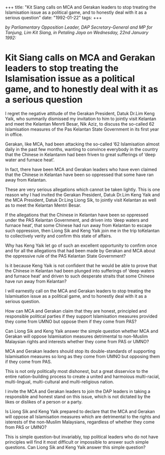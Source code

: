 +++ 
title: "Kit Siang calls on MCA and Gerakan leaders to stop treating the Islamisation issue as a political game, and to honestly deal with it as a serious question"
date: "1992-01-22"
tags:
+++

_by Parliamentary Opposition Leader, DAP Secretary-General and MP for Tanjung, Lim Kit Siang, in Petaling Jaya on Wednesday, 22nd January 1992:_

# Kit Siang calls on MCA and Gerakan leaders to stop treating the Islamisation issue as a political game, and to honestly deal with it as a serious question

I regret the negative attitude of the Gerakan President, Datuk Dr.Lim Keng Yaik, who summarily dismissed my invitation to him to jointly visit Kelantan and meet the Kelantan Menrti Besar, Nik Aziz, to discuss the so-called 62 Islamisation measures of the Pas Kelantan State Government in its first year in office.</u>

Gerakan, like MCA, had been attacking the so-called ’62 Islamisation almost daily in the past few months, wanting to convince everybody in the country that the Chinese in Kelantanm had been friven to great sufferings of ‘deep water and furnace heat’.

In fact, there have been MCA and Gerakan leaders who have even claimed that the Chinese in Kelantan have been so oppressed that some have ran away from Kelantan.

These are very serious allegations which cannot be taken lightly. This is one reason why I had invited the Gerakan President, Datuk Dr.Lim Keng Yaik and the MCA President, Datuk Dr.Ling Liong Sik, to jointly visit Kelantan as well as to meet the Kelantan Mentri Besar.

If the allegations that the Chinese in Kelantan have been so oppressed under the PAS Kelantan Government, and driven into ‘deep waters and furnace heat’, that some Chinese had run away from Kelantan to escape such oppression, then Liong Sik and Keng Yaik join me in the trip toKelantan to collectively verity and confirm this state of affairs.

Why has Keng Yaik let go of such an excellent opportunity to confirm once and for all the allegations that had been made by Gerakan and MCA about the oppressive rule of the PAS Kelantan State Government?

 Is it because Keng Yaik is not confident that he would be able to prove that the Chinese in Kelantan had been plunged into sufferings of ‘deep waters and furnace heat’ and driven to such desperate straits that some Chinese have run away from Kelantan?

I will earnestly call on the MCA and Gerakan leaders to stop treating the Islamisation issue as a political game, and to honestly deal with it as a serious question.

How can MCA and Gerakan claim that they are honest, principled and responsible political parties if they support Islamisation measures provided they come from UMNO but oppose them if they come from PAS?

Can Liong Sik and Keng Yaik answer the simple question whether MCA and Gerakan will oppose Islamisation measures detrimental to non-Muslim Malaysian rights and interests whether they come from PAS or UMNO?

MCA and Gerakan leaders should stop its double-standards of supporting Islamisation measures so long as they come from UMNO but opposing them if they come from PAS.

This is not only politically most dishonest, but a great disservice to the entire nation-building process to create a united and harmoious multi-racial, multi-lingual, multi-cultural and multi-religious nation.

I invite the MCA and Gerakan leaders to join the DAP leaders in taking a responsible and honest stand on this issue, which is not dictated by the likes or dislikes of a person or a party.

Is Liong Sik and Keng Yaik prepared to declare that the MCA and Gerakan will oppose all Islamisation measures which are detrimental to the rights and isterests of the non-Muslim Malaysians, regardless of whether they come from PAS or UMNO?

This is simple question-but invariably, top political leaders who do not have principles will find it most difficult or impossible to answer such simple questions. Can Liong Sik and Keng Yaik answer this simple question?
 
